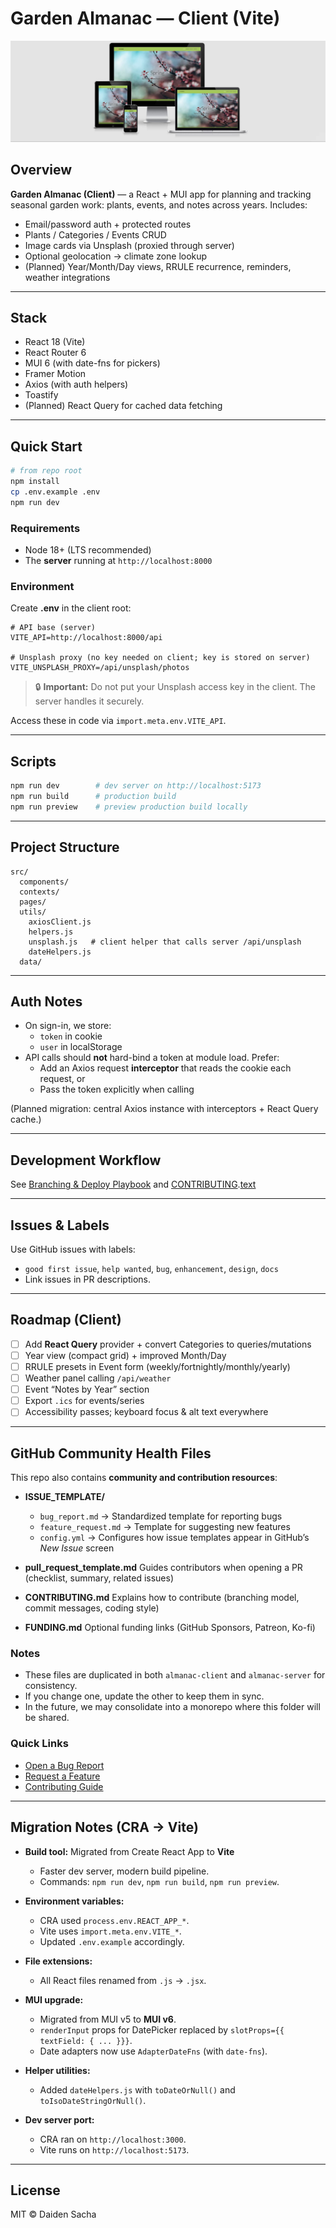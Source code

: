 # Garden Almanac — Client (Vite)

![](/src/images/mockup3.jpg)

## Overview

**Garden Almanac (Client)** — a React + MUI app for planning and tracking seasonal garden work: plants, events, and notes across years. Includes:

- Email/password auth + protected routes
- Plants / Categories / Events CRUD
- Image cards via Unsplash (proxied through server)
- Optional geolocation → climate zone lookup
- (Planned) Year/Month/Day views, RRULE recurrence, reminders, weather integrations

---

## Stack

- React 18 (Vite)
- React Router 6
- MUI 6 (with date-fns for pickers)
- Framer Motion
- Axios (with auth helpers)
- Toastify
- (Planned) React Query for cached data fetching

---

## Quick Start

```bash
# from repo root
npm install
cp .env.example .env
npm run dev
```

### Requirements

- Node 18+ (LTS recommended)
- The **server** running at `http://localhost:8000`

### Environment

Create **.env** in the client root:

```env
# API base (server)
VITE_API=http://localhost:8000/api

# Unsplash proxy (no key needed on client; key is stored on server)
VITE_UNSPLASH_PROXY=/api/unsplash/photos
```

> 🔒 **Important:** Do not put your Unsplash access key in the client. The server handles it securely.

Access these in code via `import.meta.env.VITE_API`.

---

## Scripts

```bash
npm run dev        # dev server on http://localhost:5173
npm run build      # production build
npm run preview    # preview production build locally
```

---

## Project Structure

```
src/
  components/
  contexts/
  pages/
  utils/
    axiosClient.js
    helpers.js
    unsplash.js   # client helper that calls server /api/unsplash
    dateHelpers.js
  data/
```

---

## Auth Notes

- On sign-in, we store:
  - `token` in cookie
  - `user` in localStorage
- API calls should **not** hard-bind a token at module load. Prefer:
  - Add an Axios request **interceptor** that reads the cookie each request, or
  - Pass the token explicitly when calling

(Planned migration: central Axios instance with interceptors + React Query cache.)

---

## Development Workflow

See [Branching & Deploy Playbook](docs/branching-deploy-playbook.md) and [CONTRIBUTING](CONTRIBUTING.md).[text](../almanac-server/CONTRIBUTING.md)

---

## Issues & Labels

Use GitHub issues with labels:

- `good first issue`, `help wanted`, `bug`, `enhancement`, `design`, `docs`
- Link issues in PR descriptions.

---

## Roadmap (Client)

- [ ] Add **React Query** provider + convert Categories to queries/mutations
- [ ] Year view (compact grid) + improved Month/Day
- [ ] RRULE presets in Event form (weekly/fortnightly/monthly/yearly)
- [ ] Weather panel calling `/api/weather`
- [ ] Event “Notes by Year” section
- [ ] Export `.ics` for events/series
- [ ] Accessibility passes; keyboard focus & alt text everywhere

---

## GitHub Community Health Files

This repo also contains **community and contribution resources**:

- **ISSUE_TEMPLATE/**

  - `bug_report.md` → Standardized template for reporting bugs
  - `feature_request.md` → Template for suggesting new features
  - `config.yml` → Configures how issue templates appear in GitHub’s _New Issue_ screen

- **pull_request_template.md**
  Guides contributors when opening a PR (checklist, summary, related issues)

- **CONTRIBUTING.md**
  Explains how to contribute (branching model, commit messages, coding style)

- **FUNDING.md**
  Optional funding links (GitHub Sponsors, Patreon, Ko-fi)

### Notes

- These files are duplicated in both `almanac-client` and `almanac-server` for consistency.
- If you change one, update the other to keep them in sync.
- In the future, we may consolidate into a monorepo where this folder will be shared.

### Quick Links

- [Open a Bug Report](../../issues/new?template=bug_report.md)
- [Request a Feature](../../issues/new?template=feature_request.md)
- [Contributing Guide](../CONTRIBUTING.md)

---

## Migration Notes (CRA → Vite)

- **Build tool:** Migrated from Create React App to **Vite**

  - Faster dev server, modern build pipeline.
  - Commands: `npm run dev`, `npm run build`, `npm run preview`.

- **Environment variables:**

  - CRA used `process.env.REACT_APP_*`.
  - Vite uses `import.meta.env.VITE_*`.
  - Updated `.env.example` accordingly.

- **File extensions:**

  - All React files renamed from `.js` → `.jsx`.

- **MUI upgrade:**

  - Migrated from MUI v5 to **MUI v6**.
  - `renderInput` props for DatePicker replaced by `slotProps={{ textField: { ... }}}`.
  - Date adapters now use `AdapterDateFns` (with `date-fns`).

- **Helper utilities:**

  - Added `dateHelpers.js` with `toDateOrNull()` and `toIsoDateStringOrNull()`.

- **Dev server port:**
  - CRA ran on `http://localhost:3000`.
  - Vite runs on `http://localhost:5173`.

---

## License

MIT © Daiden Sacha
